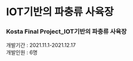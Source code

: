 # IOT기반의 파충류 사육장  
### Kosta Final Project_IOT기반의 파충류 사육장   
개발기간 : 2021.11.1-2021.12.17   
개발인원 : 6명 

